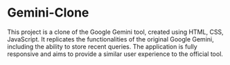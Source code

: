 # Gemini-Clone
This project is a clone of the Google Gemini tool, created using HTML, CSS, JavaScript. It replicates the functionalities of the original Google Gemini, including the ability to store recent queries. The application is fully responsive and aims to provide a similar user experience to the official tool.
